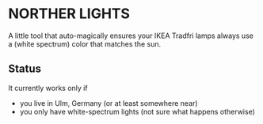 NORTHER LIGHTS
==============

A little tool that auto-magically ensures your IKEA Tradfri lamps
always use a (white spectrum) color that matches the sun.

Status
------

It currently works only if

* you live in Ulm, Germany (or at least somewhere near)
* you only have white-spectrum lights (not sure what happens otherwise)

